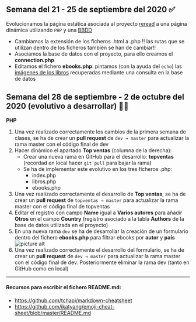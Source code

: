 ## Semana del 21 - 25 de septiembre del 2020 :white_check_mark:
Evolucionamos la página estática asociada al proyecto [reread](https://dannylarrea.github.io/reread "Proyecto HTML reread") a una página dinámica utilizando ```PHP``` y una [BBDD](https://github.com/dannylarrea/reread-php/blob/dev/db/reread.sql)
- Cambiamos la extensión de los ficheros .html a .php :bangbang: las rutas que se utilizan dentro de los ficheros también se han de cambiar!!
- Asociamos la base de datos con el proyecto, para ello creamos el **connection.php**
- Editamos el fichero **ebooks.php**: pintamos (con la ayuda del ```echo```) las [imágenes de los libros](https://github.com/dannylarrea/reread-php/tree/dev/img) recuperadas mediante una consulta en la base de datos

## Semana del 28 de septiembre - 2 de octubre del 2020 (evolutivo a desarrollar) :mega::mega:
**PHP**
1. Una vez realizado correctamente los cambios de la primera semana de clases, se ha de crear un **pull request** de ```dev → master``` para actualizar la rama master con el código final de dev
2. Hacer dinámico el apartado **Top ventas** (columna de la derecha):
    - Crear una nueva rama en GitHub para el desarrollo: **topventas** (recordad en local hacer ```git pull``` para bajar la rama)
    - Se ha de implementar este evolutivo en los tres ficheros .php:
        - index.php
        - libros.php
        - ebooks.php
3. Una vez realizado correctamente el desarrollo de **Top ventas**, se ha de crear un **pull request** de ```topventas → master``` para actualizar la rama master con el código final de topventas
4. Editar el registro con campo **Name** igual a **Varios autores** para añadir **Otros** en el campo **Country** (registro asociado a la tabla **Authors** de la base de datos utilizada en el proyecto)
5. En una nueva rama ```dev``` se ha de desarrollar la creación de un formulario dentro del fichero **ebooks.php** para filtrar ebooks por **autor** y **país**
![picture alt](https://raw.githubusercontent.com/dannylarrea/reread-php/dev/BackupRandom/form.png "form")
6. Una vez realizado correctamente el desarrollo del formulario, se ha de crear un **pull request** de ```dev → master``` para actualizar la rama master con el código final de dev. Posteriormente eliminar la rama dev (tanto en GitHub como en local)

- - - -
#### Recursos para escribir el fichero README.md:
- https://github.com/tchapi/markdown-cheatsheet
- https://github.com/ikatyang/emoji-cheat-sheet/blob/master/README.md